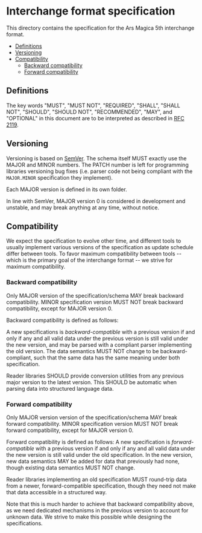 # Interchange format specification <!-- omit in toc -->

This directory contains the specification for the Ars Magica 5th interchange format.

- [Definitions](#definitions)
- [Versioning](#versioning)
- [Compatibility](#compatibility)
  - [Backward compatibility](#backward-compatibility)
  - [Forward compatibility](#forward-compatibility)

## Definitions

The key words "MUST", "MUST NOT", "REQUIRED", "SHALL", "SHALL NOT", "SHOULD", "SHOULD NOT", "RECOMMENDED", "MAY", and
"OPTIONAL" in this document are to be interpreted as described in [RFC 2119][rfc-2119].

[rfc-2119]: https://www.rfc-editor.org/rfc/rfc2119

## Versioning

Versioning is based on [SemVer][semver]. The schema itself MUST exactly use the MAJOR and MINOR numbers. The PATCH
number is left for programming libraries versioning bug fixes (i.e. parser code not being compliant with the
`MAJOR.MINOR` specification they implement).

Each MAJOR version is defined in its own folder.

In line with SemVer, MAJOR version 0 is considered in development and unstable, and may break anything at any time,
without notice.

[semver]: https://semver.org/

## Compatibility

We expect the specification to evolve other time, and different tools to usually implement various versions of the
specification as update schedule differ between tools. To favor maximum compatibility between tools -- which is the
primary goal of the interchange format -- we strive for maximum compatibility.

### Backward compatibility

Only MAJOR version of the specification/schema MAY break backward compatibility. MINOR specification version MUST NOT
break backward compatibility, except for MAJOR version 0.

Backward compatibility is defined as follows:

A new specifications is _backward-compatible_ with a previous version if and only if any and all valid data under the
previous version is still valid under the new version, and may be parsed with a compliant parser implementing the old
version. The data semantics MUST NOT change to be backward-compliant, such that the same data has the same meaning under
both specification.

Reader libraries SHOULD provide conversion utilities from any previous major version to the latest version. This SHOULD
be automatic when parsing data into structured language data.

### Forward compatibility

Only MAJOR version version of the specification/schema MAY break forward compatibility. MINOR specification version MUST
NOT break forward compatibility, except for MAJOR version 0.

Forward compatibility is defined as follows: A new specification is _forward-compatible_ with a previous version if and
only if any and all valid data under the new version is still valid under the old specification. In the new version, new
data semantics MAY be added for data that previously had none, though existing data semantics MUST NOT change.

Reader libraries implementing an old specification MUST round-trip data from a newer, forward-compatible specification,
though they need not make that data accessible in a structured way.

Note that this is much harder to achieve that backward compatibility above, as we need dedicated mechanisms in the
previous version to account for unknown data. We strive to make this possible while designing the specifications.
